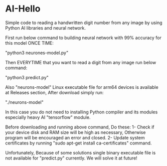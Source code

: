 # AI-Hello
Simple code to reading a handwritten digit number from any image by using Python AI libraries and neural network.

First run below command to building neural network with 99% accuracy for this model ONCE TIME:

"python3 neurones-model.py"

Then EVERYTIME that you want to read a digit from any image run below command:

"python3 predict.py"

Also "neurons-model" Linux executable file for arm64 devices is available at Releases section, After download simply run:

"./neurons-model"

In this case you do not need to installing Python compiler and its modules especially heavy AI "tensorflow" module.

Before downloading and running above command, Do these:
1- Check if your device disk and RAM size will be high as necessary, Otherwise program will be encouraged an error and closed.
2- Update system certificates by running "sudo apt-get install ca-certificates" command.

Unfortunately, Because of some solutions single binary executable file is not available for "predict.py" currently. We will solve it at future!

